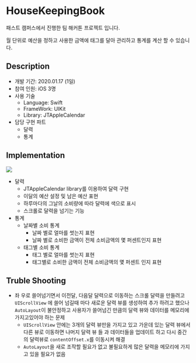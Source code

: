 # HouseKeepingBook

패스트 캠퍼스에서 진행한 팀 해커톤 프로젝트 입니다.

월 단위로 예산을 정하고 사용한 금액에 태그를 달아 관리하고 통계를 계산 할 수 있습니다.



## Description

- 개발 기간: 2020.01.17 (1일)
- 참여 인원: iOS 3명
- 사용 기술
  - Language: Swift
  - FrameWork: UIKit
  - Library: JTAppleCalendar
- 담당 구현 파트
  - 달력
  - 통계



## Implementation

<img src = "https://github.com/JoongChangYang/HouseKeepingBook/blob/master/assets/housekeepingbook-x4.gif"></img>

- 달력
  - JTAppleCalendar library를 이용하여 달력 구현
  - 이달의 예산 설정 및 남은 예산 표현
  - 하루마다의 그날의 소비량에 따라 달력에 색으로 표시
  - 스크롤로 달력을 넘기는 기능
- 통계
  - 날짜별 소비 통계
    - 날짜 별로 얼마를 썻는지 표현
    - 날짜 별로 소비한 금액이 전체 소비금액의 몇 퍼센트인지 표현
  - 태그별 소비 통계
    - 태그 별로 얼마를 썻는지 표현
    - 태그별로 소비한 금액이 전체 소비금액의 몇 퍼센트 인지 표현 

## Truble Shooting

- 좌 우로 쓸어넘기면서 이전달, 다음달 달력으로 이동하는 스크롤 달력을 만들려고 `UIScrollView` 에 쓸어 넘길때 마다 새로운 달력 뷰를 생성하여 추가 하려고 했으나 `AutoLayout`이 불안정하고 사용자가 쓸어넘긴 만큼의 달력 뷰와 데이터를 메모리에 가지고있어야 하는 문제
  - `UIScrollView` 안에는 3개의 달력 뷰만을 가지고 있고 가운데 있는 달력 뷰에서 다른 뷰로 이동하면 나머지 달력 뷰 들 과 데이터들을 업데이트 하고 다시 중간의 달력뷰로 `contentOffset.x`를 이동시켜 해결 
  - `AutoLayout`을 새로 조작할 필요가 없고 불필요하게 많은 달력을 메모리에 가지고 있을 필요가 없음